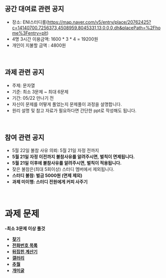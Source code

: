 ## 공간 대여료 관련 공지
- 장소: ENI스터디룸(https://map.naver.com/v5/entry/place/20762425?c=14140700.7256373,4508959.8045331,13,0,0,0,dh&placePath=%2Fhome%3Fentry=plt)
- 4명 3시간 이용금액: 1600 * 3 * 4 = 19200원
- 개인이 지불할 금액 : 4800원

<br>

## 과제 관련 공지
- 주제: 문자열
- 기준: 최소 3문제 ~ 최대 6문제
- 기간: 05/22 만나기 전
- 자신이 문제를 어떻게 풀었는지 문제풀이 과정을 설명합니다.
- 원리 설명 및 참고 자료가 필요하다면 간단한 ppt로 작성해도 됩니다.

<br>

## 참여 관련 공지
- 5월 22일 불참 사유 의뢰: 5월 21일 자정 전까지
- **5월 21일 자정 이전까지 불참사유를 알려주시면, 벌칙이 면제됩니다.**
- **5월 21일 이후에 불참사유를 알려주시면, 벌칙이 적용됩니다.**
- 잦은 불참은(최대 5회이상) 스터디 멤버에서 제외됩니다.
- **스터디 불참: 벌금 5000원 (면제 제외)**
- **과제 미이행: 스터디 전원에게 커피 사주기**
<br>

# 과제 문제

**-최소 3문제 이상 풀것**
- [**찾기**](https://www.acmicpc.net/problem/1786)
- [**전화번호 목록**](https://www.acmicpc.net/problem/5052)
- [**뒤집힌 계산기**](https://www.acmicpc.net/problem/20129)
- [**갤러리**](https://www.acmicpc.net/problem/2115)
- [**추월**](https://www.acmicpc.net/problem/2002)
- [**개미굴**](https://www.acmicpc.net/problem/14725)

<BR>
